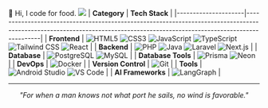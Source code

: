 👋 Hi, I code for food.
![](https://komarev.com/ghpvc/?username=xhide341)
| **Category**       | **Tech Stack**                                                                                                                                                             |
|---------------------|--------------------------------------------------------------------------------------------------------------------------------------------------------------------------|
| **Frontend**        | ![HTML5](https://img.shields.io/badge/HTML5-E34F26?style=flat-square&logo=html5&logoColor=white) ![CSS3](https://img.shields.io/badge/CSS3-1572B6?style=flat-square&logo=css3&logoColor=white) ![JavaScript](https://img.shields.io/badge/JavaScript-F7DF1E?style=flat-square&logo=javascript&logoColor=black) ![TypeScript](https://img.shields.io/badge/TypeScript-3178C6?style=flat-square&logo=typescript&logoColor=white) ![Tailwind CSS](https://img.shields.io/badge/Tailwind_CSS-38B2AC?style=flat-square&logo=tailwind-css&logoColor=white) ![React](https://img.shields.io/badge/React-61DAFB?style=flat-square&logo=react&logoColor=black) |
| **Backend**         | ![PHP](https://img.shields.io/badge/PHP-777BB4?style=flat-square&logo=php&logoColor=white) ![Java](https://img.shields.io/badge/Java-007396?style=flat-square&logo=java&logoColor=white) ![Laravel](https://img.shields.io/badge/Laravel-FF2D20?style=flat-square&logo=laravel&logoColor=white) ![Next.js](https://img.shields.io/badge/Next.js-000000?style=flat-square&logo=next.js&logoColor=white) |
| **Database**        | ![PostgreSQL](https://img.shields.io/badge/PostgreSQL-4169E1?style=flat-square&logo=postgresql&logoColor=white) ![MySQL](https://img.shields.io/badge/MySQL-4479A1?style=flat-square&logo=mysql&logoColor=white) |
| **Database Tools**  | ![Prisma](https://img.shields.io/badge/Prisma-2D3748?style=flat-square&logo=prisma&logoColor=white) ![Neon](https://img.shields.io/badge/Neon-00E59B?style=flat-square&logo=neon&logoColor=white) |
| **DevOps**          | ![Docker](https://img.shields.io/badge/Docker-2CA5E0?style=flat-square&logo=docker&logoColor=white) |
| **Version Control** | ![Git](https://img.shields.io/badge/Git-F05032?style=flat-square&logo=git&logoColor=white) |
| **Tools**           | ![Android Studio](https://img.shields.io/badge/Android_Studio-3DDC84?style=flat-square&logo=android-studio&logoColor=white) ![VS Code](https://img.shields.io/badge/Visual_Studio_Code-0078D4?style=flat-square&logo=visual-studio-code&logoColor=white) |
| **AI Frameworks**   | ![LangGraph](https://img.shields.io/badge/LangGraph-FF6F61?style=flat-square) |

---
<p align="center"><em>"For when a man knows not what port he sails, no wind is favorable."</em></p>
